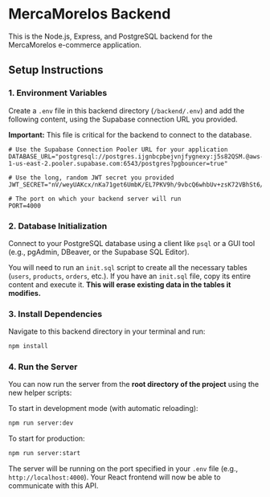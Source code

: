 # MercaMorelos Backend

This is the Node.js, Express, and PostgreSQL backend for the MercaMorelos e-commerce application.

## Setup Instructions

### 1. Environment Variables

Create a `.env` file in this backend directory (`/backend/.env`) and add the following content, using the Supabase connection URL you provided.

**Important:** This file is critical for the backend to connect to the database.

```env
# Use the Supabase Connection Pooler URL for your application
DATABASE_URL="postgresql://postgres.ijgnbcpbejvnjfygnexy:j5s82QSM.@aws-1-us-east-2.pooler.supabase.com:6543/postgres?pgbouncer=true"

# Use the long, random JWT secret you provided
JWT_SECRET="nV/weyUAKcx/nKa71get6UmbK/EL7PKV9h/9vbcQ6whbUv+zsK72VBhSt6/kbz9hjPkdY033gqC0Km34yUkoAw=="

# The port on which your backend server will run
PORT=4000
```

### 2. Database Initialization

Connect to your PostgreSQL database using a client like `psql` or a GUI tool (e.g., pgAdmin, DBeaver, or the Supabase SQL Editor).

You will need to run an `init.sql` script to create all the necessary tables (`users`, `products`, `orders`, etc.). If you have an `init.sql` file, copy its entire content and execute it. **This will erase existing data in the tables it modifies.**

### 3. Install Dependencies

Navigate to this backend directory in your terminal and run:

```bash
npm install
```

### 4. Run the Server

You can now run the server from the **root directory of the project** using the new helper scripts:

To start in development mode (with automatic reloading):
```bash
npm run server:dev
```

To start for production:
```bash
npm run server:start
```

The server will be running on the port specified in your `.env` file (e.g., `http://localhost:4000`). Your React frontend will now be able to communicate with this API.